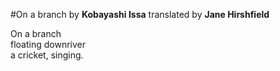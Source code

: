 #On a branch
by **Kobayashi Issa**
translated by **Jane Hirshfield**

On a branch  
floating downriver  
a cricket, singing.